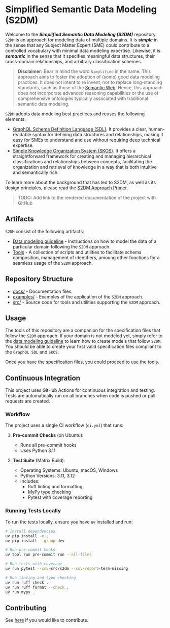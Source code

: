 # Simplified Semantic Data Modeling (S2DM)
Welcome to the **_Simplified Semantic Data Modeling (S2DM)_** repository.
`S2DM` is an approach for modeling data of multiple domains.
It is **_simple_** in the sense that any Subject Matter Expert (SME) could contribute to a controlled vocabulary with minimal data modeling expertise.
Likewise, it is **_semantic_** in the sense that it specifies meaningful data structures, their cross-domain relationships, and arbitrary classification schemes.

> **Disclaimer:** Bear in mind the word `Simplified` in the name.
This approach aims to foster the adoption of (some) good data modeling practices.
It does not intent to re invent, nor to replace long-standing standards, such as those of the [Semantic Web](https://www.w3.org/2001/sw/wiki/Main_Page).
Hence, this approach does not incorporate advanced reasoning capabilities or the use of comprehensive ontologies typically associated with traditional semantic data modeling.


`S2DM` adopts data modeling best practices and reuses the following elements:
- [GraphQL Schema Definition Language (SDL)](https://graphql.org/learn/schema/).
It provides a clear, human-readable syntax for defining data structures and relationships, making it easy for SMEs to understand and use without requiring deep technical expertise.
- [Simple Knowledge Organization System (SKOS)](https://www.w3.org/2004/02/skos/).
It offers a straightforward framework for creating and managing hierarchical classifications and relationships between concepts, facilitating the organization and retrieval of knowledge in a way that is both intuitive and semantically rich.

To learn more about the background that has led to S2DM, as well as its design principles, please read the [S2DM Approach Primer](docs/APPROACH_PRIMER.md).

> TODO: Add link to the rendered documentation of the project with GitHub

## Artifacts
`S2DM` consist of the following artifacts:
- [Data modeling guideline](docs/MODELING_GUIDE.md) - Instructions on how to model the data of a particular domain following the `S2DM` approach.
- [Tools](tools/README.md) - A collection of scripts and utilities to facilitate schema composition, management of identifiers, amoung other functions for a seamless usage of the `S2DM` approach.

## Repository Structure

- [docs/](docs/) - Documentation files.
- [examples/](examples/) - Examples of the application of the `S2DM` approach.
- [src/](src/) - Source code for tools and utilities supporting the `S2DM` approach.

## Usage
The tools of this repository are a companion for the specification files that follow the `S2DM` approach.
If your domain is not modeled yet, simply refer to the [data modeling guideline](docs/MODELING_GUIDE.md) to learn how to create models that follow `S2DM`.
You should be able to create your first valid specification files compliant to the `GraphQL SDL` and `SKOS`.

Once you have the specificaiton files, you could proceed to use [the tools](src/tools/).


## Continuous Integration

This project uses GitHub Actions for continuous integration and testing. Tests are automatically run on all branches when code is pushed or pull requests are created.

### Workflow

The project uses a single CI workflow (`ci.yml`) that runs:

1. **Pre-commit Checks** (on Ubuntu):
   - Runs all pre-commit hooks
   - Uses Python 3.11

2. **Test Suite** (Matrix Build):
   - Operating Systems: Ubuntu, macOS, Windows
   - Python Versions: 3.11, 3.12
   - Includes:
     - Ruff linting and formatting
     - MyPy type checking
     - Pytest with coverage reporting

### Running Tests Locally

To run the tests locally, ensure you have `uv` installed and run:

```bash
# Install dependencies
uv pip install -e .
uv pip install --group dev

# Run pre-commit hooks
uv tool run pre-commit run --all-files

# Run tests with coverage
uv run pytest --cov=src/s2dm --cov-report=term-missing

# Run linting and type checking
uv run ruff check .
uv run ruff format --check .
uv run mypy .
```

## Contributing

See [here](docs/CONTRIBUTING.md) if you would like to contribute.
